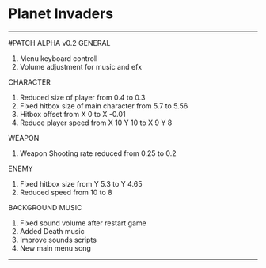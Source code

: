 # Planet Invaders
--------------------------------------------------------------------------------
#PATCH ALPHA v0.2
GENERAL
1. Menu keyboard controll
2. Volume adjustment for music and efx

CHARACTER
1. Reduced size of player from 0.4 to 0.3
2. Fixed hitbox size of main character from 5.7 to 5.56
3. Hitbox offset from X 0 to X -0.01
4. Reduce player speed from X 10 Y 10 to X 9 Y 8

WEAPON
1. Weapon Shooting rate reduced from 0.25 to 0.2

ENEMY
1. Fixed hitbox size from Y 5.3 to Y 4.65
2. Reduced speed from 10 to 8

BACKGROUND MUSIC
1. Fixed sound volume after restart game
2. Added Death music
3. Improve sounds scripts
4. New main menu song
--------------------------------------------------------------------------------
